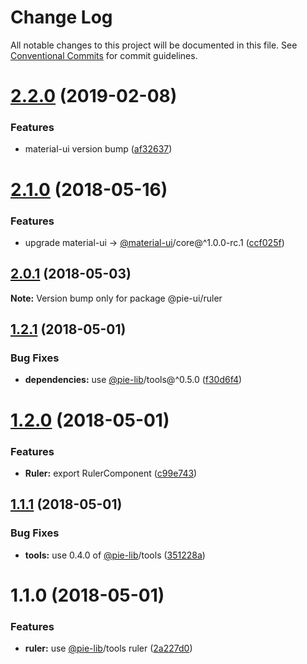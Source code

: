 # Change Log

All notable changes to this project will be documented in this file.
See [Conventional Commits](https://conventionalcommits.org) for commit guidelines.

# [2.2.0](https://github.com/pie-framework/pie-ui/compare/@pie-ui/ruler@2.1.0...@pie-ui/ruler@2.2.0) (2019-02-08)


### Features

* material-ui version bump ([af32637](https://github.com/pie-framework/pie-ui/commit/af32637))





<a name="2.1.0"></a>
# [2.1.0](https://github.com/pie-framework/pie-ui/compare/@pie-ui/ruler@2.0.1...@pie-ui/ruler@2.1.0) (2018-05-16)


### Features

* upgrade material-ui -> [@material-ui](https://github.com/material-ui)/core@^1.0.0-rc.1 ([ccf025f](https://github.com/pie-framework/pie-ui/commit/ccf025f))




<a name="2.0.1"></a>
## [2.0.1](https://github.com/pie-framework/pie-ui/compare/@pie-ui/ruler@2.0.0...@pie-ui/ruler@2.0.1) (2018-05-03)




**Note:** Version bump only for package @pie-ui/ruler

<a name="1.2.1"></a>
## [1.2.1](https://github.com/pie-framework/pie-ui/compare/@pie-ui/ruler@1.2.0...@pie-ui/ruler@1.2.1) (2018-05-01)


### Bug Fixes

* **dependencies:** use [@pie-lib](https://github.com/pie-lib)/tools@^0.5.0 ([f30d6f4](https://github.com/pie-framework/pie-ui/commit/f30d6f4))




<a name="1.2.0"></a>
# [1.2.0](https://github.com/pie-framework/pie-ui/compare/@pie-ui/ruler@1.1.1...@pie-ui/ruler@1.2.0) (2018-05-01)


### Features

* **Ruler:** export RulerComponent ([c99e743](https://github.com/pie-framework/pie-ui/commit/c99e743))




<a name="1.1.1"></a>
## [1.1.1](https://github.com/pie-framework/pie-ui/compare/@pie-ui/ruler@1.1.0...@pie-ui/ruler@1.1.1) (2018-05-01)


### Bug Fixes

* **tools:** use 0.4.0 of [@pie-lib](https://github.com/pie-lib)/tools ([351228a](https://github.com/pie-framework/pie-ui/commit/351228a))




<a name="1.1.0"></a>
# 1.1.0 (2018-05-01)


### Features

* **ruler:** use [@pie-lib](https://github.com/pie-lib)/tools ruler ([2a227d0](https://github.com/pie-framework/pie-ui/commit/2a227d0))
